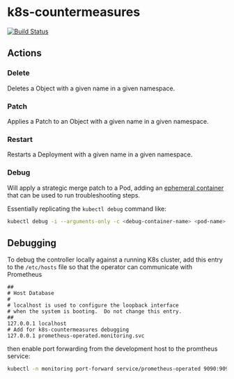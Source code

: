 # k8s-countermeasures

[![Build Status](https://github.com/dvilaverde/k8s-countermeasures/workflows/build/badge.svg)](https://github.com/dvilaverde/k8s-countermeasures/actions)

## Actions

### Delete

Deletes a Object with a given name in a given namespace.

### Patch

Applies a Patch to an Object with a given name in a given namespace.

### Restart

Restarts a Deployment with a given name in a given namespace.

### Debug

Will apply a strategic merge patch to a Pod, adding an [ephemeral container](https://kubernetes.io/docs/tasks/debug/debug-application/debug-running-pod/#ephemeral-container) that can be used to run troubleshooting steps.

Essentially replicating the `kubectl debug` command like:

```bash
kubectl debug -i --arguments-only -c <debug-container-name> <pod-name> --image=<image:tag> --target=<container-name> -- sh -c ls -l
```


## Debugging

To debug the controller locally against a running K8s cluster, add this entry to the
`/etc/hosts` file so that the operator can communicate with Prometheus

```text
##
# Host Database
#
# localhost is used to configure the loopback interface
# when the system is booting.  Do not change this entry.
##
127.0.0.1 localhost
# Add for k8s-countermeasures debugging
127.0.0.1 prometheus-operated.monitoring.svc 
```

then enable port forwarding from the development host to the promtheus service:

```bash
kubectl -n monitoring port-forward service/prometheus-operated 9090:9090
```
